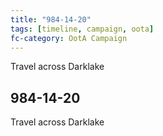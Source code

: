 ```yaml
---
title: "984-14-20"
tags: [timeline, campaign, oota]
fc-category: OotA Campaign
---
```

<span class='ob-timelines'
	data-date='984-14-20-00'
	data-title='Campaign: NAGA Adventures'
	data-class='orange'> Travel across Darklake </span>
## 984-14-20
Travel across Darklake
